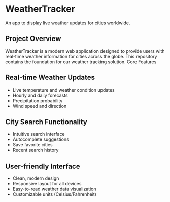 # WeatherTracker
An app to display live weather updates for cities worldwide.

## Project Overview
WeatherTracker is a modern web application designed to provide users with real-time weather information for cities across the globe. This repository contains the foundation for our weather tracking solution.
Core Features

## Real-time Weather Updates

- Live temperature and weather condition updates
- Hourly and daily forecasts
- Precipitation probability
- Wind speed and direction


## City Search Functionality

- Intuitive search interface
- Autocomplete suggestions
- Save favorite cities
- Recent search history


## User-friendly Interface

- Clean, modern design
- Responsive layout for all devices
- Easy-to-read weather data visualization
- Customizable units (Celsius/Fahrenheit)

